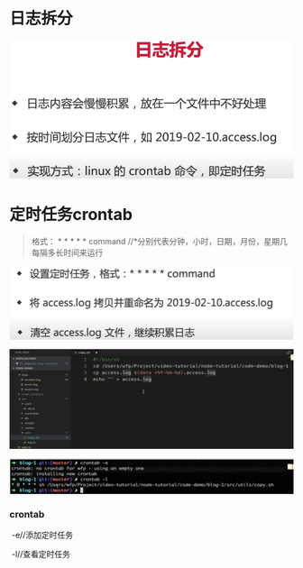 # 日志拆分

<img src="media/image-20220110170559534.png" alt="image-20220110170559534" style="zoom:67%;" /> 



# 定时任务crontab

> 格式： * * * * * command //*分别代表分钟，小时，日期，月份，星期几  每隔多长时间来运行

<img src="media/image-20220110192753506.png" alt="image-20220110192753506" style="zoom:67%;" /> 

![image-20220110193827460](media/image-20220110193827460.png)

![image-20220110194058851](media/image-20220110194058851.png)

### crontab

​	-e//添加定时任务

​	-l//查看定时任务 

